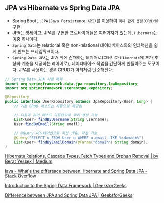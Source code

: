 ## JPA vs Hibernate vs Spring Data JPA

- Spring Boot는 `JPA(Java Persistence API)`를 이용하여 `객체 관계 맵핑(ORM)`을 구현
- JPA는 명세이고, JPA를 구현한 프로바이더들은 여러가지가 있는데, `Hibernate`는 이중 하나이다.
- `Spring Data`는 relational 혹은 non-relational 데이터베이스와의 인터랙션을 쉽게 만드는 프레임워크이다.
- `Spring Data JPA`는 JPA 위에 존재하는 레이어로(그러니까 `Hibernate`에 추가 추상화 계층을 제공하는 레이어로), 데이터베이스 작업을 간단하게 만들어주는 도구이다. JPA를 사용하는 경우 CRUD가 아래처럼 단순해진다.

```java
// Spring Data JPA 사용 예제
import org.springframework.data.jpa.repository.JpaRepository;
import org.springframework.stereotype.Repository;

@Repository
public interface UserRepository extends JpaRepository<User, Long> {
    // 기본 CRUD 메소드는 자동으로 제공됨

    // 다음과 같이 메소드 이름만으로 쿼리 생성 가능
    List<User> findByUsername(String username);
    User findByEmail(String email);

    // @Query 어노테이션으로 직접 JPQL 작성 가능
    @Query("SELECT u FROM User u WHERE u.email LIKE %:domain%")
    List<User> findByEmailDomain(@Param("domain") String domain);
}
```

[Hibernate Relations, Cascade Types, Fetch Types and Orphan Removal | by Berat Yesbek | Medium](https://beratyesbek.medium.com/hibernate-relations-cascade-types-fetch-types-and-orphan-removal-ad9681758843)

[java - What's the difference between Hibernate and Spring Data JPA - Stack Overflow](https://stackoverflow.com/questions/23862994/whats-the-difference-between-hibernate-and-spring-data-jpa)

[Introduction to the Spring Data Framework | GeeksforGeeks](https://www.geeksforgeeks.org/introduction-to-the-spring-data-framework/)

[Difference between JPA and Spring Data JPA | GeeksforGeeks](https://www.geeksforgeeks.org/difference-between-jpa-and-spring-data-jpa/)
